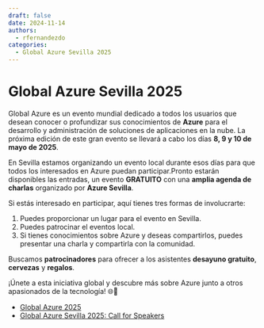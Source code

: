 ```yaml
---
draft: false
date: 2024-11-14
authors:
  - rfernandezdo
categories:
  - Global Azure Sevilla 2025
---
```


# Global Azure Sevilla 2025

Global Azure es un evento mundial dedicado a todos los usuarios que desean conocer o profundizar sus conocimientos de **Azure** para el desarrollo y administración de soluciones de aplicaciones en la nube. La próxima edición de este gran evento se llevará a cabo los días **8, 9 y 10 de mayo de 2025**.

En Sevilla estamos organizando un evento local durante esos días para que todos los interesados en Azure puedan participar.Pronto estarán disponibles las entradas, un evento **GRATUITO** con una **amplia agenda de charlas** organizado por **Azure Sevilla**.

Si estás interesado en participar, aquí tienes tres formas de involucrarte:

1. Puedes proporcionar un lugar para el evento en Sevilla.
2. Puedes patrocinar el eventos local.
3. Si tienes conocimientos sobre Azure y deseas compartirlos, puedes presentar una charla y compartirla con la comunidad.

 Buscamos **patrocinadores** para ofrecer a los asistentes **desayuno gratuito**, **cervezas** y **regalos**.

¡Únete a esta iniciativa global y descubre más sobre Azure junto a otros apasionados de la tecnología! 🌐🔵

- [Global Azure 2025](https://globalazure.net/)
- [Global Azure Sevilla 2025: Call for Speakers](https://sessionize.com/global-azure-sevilla-2025/)
